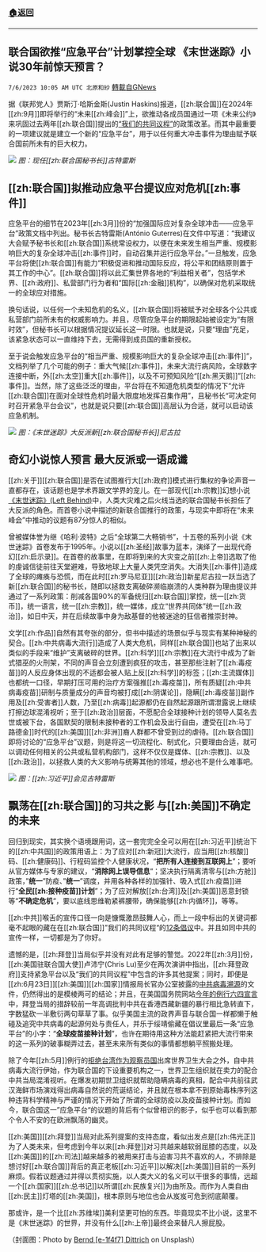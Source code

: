 ###  [:house:返回](README.md)
---


## 联合国欲推“应急平台”计划掌控全球 《末世迷踪》小说30年前惊天预言？
`7/6/2023 10:05 AM UTC 北原和紗` [轉載自GNews](https://gnews.org/articles/1440851)

据《联邦党人》贾斯汀·哈斯金斯(Justin Haskins)报道，[[zh:联合国]]在2024年[[zh:9月]]即将举行的“未来[[zh:峰会]]”上，欲推动各成员国通过一项《未来公约》来巩固过去两年[[zh:联合国]]提出的[“我们的共同议程”](https://www.un.org/en/common-agenda)的政策改革。而其中最重要的一项建议就是建立一个新的“应急平台”，用于以任何重大冲击事件为理由赋予联合国前所未有的巨大权力。


![](https://i.imgur.com/lsUWIwY.jpg)
*图：现任[[zh:联合国秘书长]]古特雷斯*



## [[zh:联合国]]拟推动应急平台提议应对危机[[zh:事件]]

应急平台的细节在2023年[[zh:3月]]份的“加强国际应对复杂全球冲击——应急平台”政策文档中列出。秘书长古特雷斯(António Guterres)在文件中写道：“我建议大会赋予秘书长和[[zh:联合国]]系统常设权力，以便在未来发生相当严重、规模影响巨大的复杂全球冲击[[zh:事件]]时，自动召集并运行应急平台。”一旦触发，应急平台将使[[zh:联合国]]有能力“积极促进和推动国际反应，将公平和团结原则置于其工作的中心”。[[zh:联合国]]将以此汇集世界各地的“利益相关者”，包括学术界、[[zh:政府]]、私营部门行为者和“国际[[zh:金融]]机构”，以确保对危机采取统一的全球应对措施。

换句话说，以任何一个未知危机的名义，[[zh:联合国]]将被赋予对全球各个公共或私营部门前所未有的权威影响力。并且，尽管应急平台的期限起始被设定为“有限时效”，但秘书长可以根据情况提议延长这一时限。也就是说，只要“理由”充足，该紧急状态可以一直维持下去，无需得到成员国的重新授权。

至于说会触发应急平台的“相当严重、规模影响巨大的复杂全球冲击[[zh:事件]]”，文档列举了几个可能的例子：重大气候[[zh:事件]]，未来大流行病风险，全球数字连接中断，外[[zh:太空]]重大[[zh:事件]]，以及不可预知风险“[[zh:黑天鹅]]”[[zh:事件]]。当然，除了这些泛泛的理由，平台将在不知道危机类型的情况下“允许[[zh:联合国]]在面对全球性危机时最大限度地发挥召集作用”，且秘书长“可决定何时召开紧急平台会议”，也就是说只要[[zh:联合国]]高层认为合适，就可以启动该应急机制。


![](https://i.imgur.com/ndOaHGJ.png)
*图：《末世迷踪》大反派新[[zh:联合国秘书长]]尼古拉*


## 奇幻小说惊人预言 最大反派或一语成谶

[[zh:关于]][[zh:联合国]]是否在试图推行大[[zh:政府]]模式进行集权的争论声音一直都存在，该话题也是学术界跟文学界的宠儿。在一部现代[[zh:宗教]]幻想小说[《末世迷踪》(Left Behind)](https://www.books.com.tw/products/CN10099146)中，人类大灾难之后火线当选的联合国秘书长担任了大反派的角色。而首卷小说中描述的新联合国推行的政策，与现实中即将在“未来峰会”中推动的议题有87分惊人的相似。

曾被媒体誉为继《哈利·波特》之后“全球第二大畅销书”，十五卷的系列小说《末世迷踪》首卷发布于1995年。小说以[[zh:圣经]]故事为蓝本，演绎了一出现代奇幻[[zh:启示录]]。在首卷的故事里，在即将到来的大灾变之前[[zh:上帝]]选取了他的虔诚信徒前往天堂避难，导致地球上大量人类凭空消失。大消失[[zh:事件]]造成了全球的瘫痪与恐慌，而在此时[[zh:罗马尼亚]][[zh:政治]]新星尼古拉一跃当选了新[[zh:联合国]]的秘书长，随即以拯救支离破碎濒临崩溃的人类种群为理由提议并通过了一系列政策：削减各国90%的军备统归[[zh:联合国]]掌控，统一[[zh:货币]]，统一语言，统一[[zh:宗教]]，统一媒体，成立“世界共同体”统一[[zh:政治]]，如日中天，并在后续故事中身为敌基督的他被迷途的狂信者推崇封神。

文学[[zh:作品]]自然有其夸张的部分，但书中描述的场景似乎与现实有某种神秘的契合。[[zh:中共病毒大流行]]造成了人类大危机，同样[[zh:联合国]]也站了出来以类似的手段来“维护”支离破碎的世界。[[zh:科学]][[zh:宗教]]在大流行中成为了新式猎巫的火刑架，不同的声音会立刻遭到疯狂的攻击，甚至那些注射了[[zh:毒疫苗]]的人反应身体出现的不适都会被人贴上反[[zh:科学]]的标签；[[zh:主流媒体]]也都统一口径，早期打压可用的治疗方案强推[[zh:毒疫苗]]，所有质疑[[zh:中共病毒疫苗]]研制与质量成分的声音均被打成[[zh:阴谋论]]，隐瞒[[zh:毒疫苗]]副作用及[[zh:受害者]]人数，乃至[[zh:病毒]]起源都仍在自然起源跟所谓泄露说上继续打擦边球混淆视听；至于[[zh:政治]]层面，不愿配合全球接种计划的领导人莫名去世或被下台，各国默契的限制未接种者的工作机会及出行自由，遭受在[[zh:马丁路德金]]时代的[[zh:美国]][[zh:非洲]]裔人群都不曾受到过的虐待。[[zh:联合国]]即将讨论的“应急平台”议题，则是将这一切流程化、制式化，只要理由合适，就可以调动任何相关的公共或私营机构部门，这样不仅仅是媒体、[[zh:宗教]]、以及[[zh:政治]]，以拯救人类的大义影响与统筹其他的领域，想必也不是什么难事吧。


![](https://i.imgur.com/cLHlhrB.png)
*图：[[zh:习近平]]会见古特雷斯*


## 飘荡在[[zh:联合国]]的习共之影 与[[zh:美国]]不确定的未来

回归到现实，其实换个语境跟用词，这一套完完全全可以用在[[zh:习近平]]统治下的[[zh:中共国]]的政策用语上：为了应对[[zh:新冠]]大流行，应当用[[zh:核酸]]码、[[zh:健康码]]、行程码监控个人健康状况，“**把所有人连接到互联网上**”；要听从官方媒体与专家的建议，“**消除网上误导信息**“；坚决执行隔离清零与[[zh:方舱]]政策，”**统一**”防疫、”**统一**”调度，并用各种各样的加强针、吸入式[[zh:疫苗]]进行“**全民[[zh:接种疫苗]]计划**”；为了应对解放[[zh:台湾]]及[[zh:美国]]恶意封锁等“**不确定危机**“，要以底线思维勒紧裤腰带，确保能够[[zh:内循环]]，等等。

[[zh:中共]]喉舌的宣传口径一向是慷慨激昂鼓舞人心，而上一段中标出的关键词都毫不起眼的藏在在[[zh:联合国]]”我们的共同议程“的[12条倡议](https://www.un.org/en/common-agenda)中。并且如同中共的宣传一样，一切都是为了你好。

遗憾的是，[[zh:拜登]]当局似乎并没有对此有足够的警觉。2022年[[zh:3月]]份，[[zh:美国驻联合国大使]]卢沛宁(Chris Lu)至少在两次演讲中指出，[[zh:拜登政府]]支持紧急平台以及“我们的共同议程”中包含的许多其他提案；同时，即便是[[zh:6月23日]][[zh:美国]][[zh:国家]]情报局长官办公室披露的[中共病毒溯源](https://gnews.org/t/2q4qBhJ)的文件，仍然得出的是模棱两可的结论；并且，在美国国务院网站[今年的例行六四宣言](https://gnews.org/t/chjEJ4h)中，拜登当局的措辞较前一年高调批判中共在香港西藏新疆的暴行相比急转直下，字数猛砍一半敷衍两句草草了事。似乎美国主流的政界声音与联合国一样都懒于触碰及追究中共病毒的起源何处与责任人，并乐于绥靖偷藏在倡议里最后一条“应急平台”的小字：“**全球疫苗接种计划**”，也许在期待用这种方法能赶紧把大流行带来的这一系列的破事糊弄过去，甚至未来所有类似的事情都想躺平照搬处理。

除了今年[[zh:5月]]例行的[拒绝台湾作为观察员国](https://www.bbc.com/zhongwen/simp/chinese-news-65706797)出席世界卫生大会之外，自中共病毒大流行伊始，作为联合国的下设重要机构之一，世界卫生组织就在卖力的配合中共当局混淆视听。在爆发初期世卫组织就帮助隐瞒病毒的真相，配合中共前往武汉海鲜市场演戏得出病毒自然说的荒诞结论，并且就在根本拿不到原始毒株序列这种违背科学精神与严谨的情况下开始了所谓的全球防疫以及疫苗接种计划。而如今，联合国这一”应急平台“的议题的背后有个似曾相识的影子，似乎也可以看到那个令人不安的在欧洲飘荡的幽灵。

[[zh:美国]][[zh:拜登]]当局对此系列提案的支持态度，看似出发点是[[zh:伟光正]]为了人类未来，但考虑到今年以来[[zh:拜登]]对习共越来越软弱屈膝的态度，以及[[zh:美国]]的[[zh:司法]]越来越多的被用来打击与迫害习共不喜欢的人，不排除是想讨好[[zh:联合国]]背后的真正老板[[zh:习近平]]以解决[[zh:美国]]目前的一系列麻烦。假若议题通过并得以贯彻实施，以人类大义的名义可以干很多的事情，远超一个[[zh:国家]][[zh:总书记]]以所谓[[zh:民族复兴]]为由所及。而作为人类自由[[zh:民主]]灯塔的[[zh:美国]]，根本原则与地位也会从岌岌可危到彻底颠覆。

那或许，是一个比[[zh:苏维埃]]美利坚更可怕的东西。毕竟现实不比小说，这里不是《末世迷踪》的世界，并没有什么[[zh:上帝]]最终会来替凡人擦屁股。

（封面图：Photo by [Bernd [e-1f4f7] Dittrich](https://unsplash.com/@hdbernd?utm_source=unsplash&utm_medium=referral&utm_content=creditCopyText) on Unsplash）
